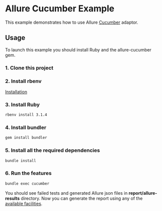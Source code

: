 # Allure Cucumber Example

This example demonstrates how to use Allure [Cucumber](http://cukes.info/) adaptor.

## Usage

To launch this example you should install Ruby and the allure-cucumber gem.

### 1. Clone this project

### 2. Install rbenv

[Installation](https://github.com/rbenv/rbenv#installation)

### 3. Install Ruby

```bash
rbenv install 3.1.4
```

### 4. Install bundler

```bash
gem install bundler
```

### 5. Install all the required dependencies

```bash
bundle install
```

### 6. Run the features

```bash
bundle exec cucumber
```

You should see failed tests and generated Allure json files in **report/allure-results** directory. Now you can generate the report using any of the [available facilities](https://docs.qameta.io/allure/#_reporting).
